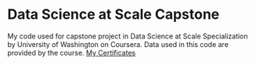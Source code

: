 # Data Science at Scale Capstone
My code used for capstone project in Data Science at Scale Specialization by University of Washington on Coursera.
Data used in this code are provided by the course.
[My Certificates](https://www.coursera.org/account/accomplishments/specialization/P3WZHGAGKC8R)
